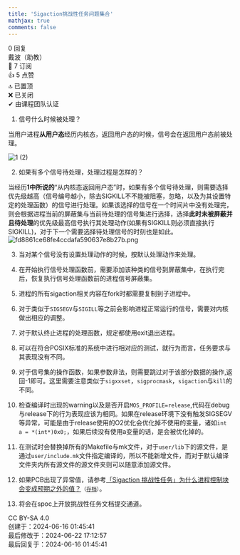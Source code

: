 ```yaml
---
title: 'Sigaction挑战性任务问题集合'
mathjax: true
comments: false
---
```

<div class="post-info">0 回复</div>

<div id="reply-0" class="reply">
<div class="reply-header">
<span>戴波（助教）</span>
<div class="reply-badges"><div class="badge badge-subscribes">&#x1F516;&#xFE0E; 7 订阅</div><div class="badge badge-likes">&#x1F44D;&#xFE0E; 5 点赞</div><div class="badge badge-topped">&#x1F51D;&#xFE0E; 已置顶</div><div class="badge badge-closed">&#x274C;&#xFE0E; 已关闭</div><div class="badge badge-authentic">&#x2714;&#xFE0E; 由课程团队认证</div></div>
</div>
<div class="reply-text">

1. 信号什么时候被处理？

当用户进程**从用户态**经历内核态，返回用户态的时候，信号会在返回用户态前被处理。

![1 (2)](/images/os-discussions/308/1%20(2).png)

2. 如果有多个信号待处理，处理过程是怎样的？

当经历**1中所说的**“从内核态返回用户态”时，如果有多个信号待处理，则需要选择优先级越高（信号编号越小，除去SIGKILL不不能被阻塞，忽略，以及为其设置特定的处理函数）的信号进行处理。如果该选择的信号在一个时间片中没有处理完，则会根据进程当前的屏蔽集与当前待处理的信号集进行选择，选择**此时未被屏蔽并且待处理**的优先级最高信号执行其处理动作(如果有SIGKILL则必须直接执行SIGKILL)，对于下一个需要选择待处理信号的时刻也是如此。
![fd8861ce68fe4ccdafa590637e8b27b.png](/images/os-discussions/308/fd8861ce68fe4ccdafa590637e8b27b.png)

3. 当对某个信号没有设置处理动作的时候，按默认处理动作来处理。

4. 在开始执行信号处理函数前，需要添加该种类的信号到屏蔽集中，在执行完后，恢复执行信号处理函数前的进程信号屏蔽集。
5. 进程的所有sigaction相关内容在fork时都需要复制到子进程中。
6.  对于类似于`SIGSEGV`与`SIGILL`等之前会影响进程正常运行的信号，需要对内核做出相应的调整。
7. 对于默认终止进程的处理函数，规定都使用exit退出进程。
8. 可以在符合POSIX标准的系统中进行相对应的测试，就行为而言，任务要求与其表现没有不同。
9. 对于信号集的操作函数，如果参数非法，则需要跳过对于该部分数据的操作,返回-1即可。这里需要注意类似于`sigxxset`，`sigprocmask`，`sigaction`与`kill`的不同。
10. 检查编译时出现的warning以及是否开启`MOS_PROFILE=release`,代码在debug与release下的行为表现应该为相同。如果在release环境下没有触发SIGSEGV等异常，可能是由于release使用的O2优化会优化掉不使用的变量，诸如`int a = *(int*)0x0;`，如果后续没有使用a变量的话，是会被优化掉的。
11. 在测试时会替换掉所有的Makefile与mk文件，对于`user/lib`下的源文件，是通过`user/include.mk`文件指定编译的，所以不能新增文件，而对于默认编译文件夹内所有源文件的源文件夹则可以随意添加源文件。
12. 如果PCB出现了异常值，请参考[「Sigaction 挑战性任务」为什么进程控制块会变成预期之外的值？](https://os.buaa.edu.cn/discussion/289)<small>（[存档](289)）</small>。
13. 将会在spoc上开放挑战性任务文档提交通道。

</div>
<div class="reply-footer">
<span>CC BY-SA 4.0</span>
<div class="reply-datetime">
创建于：<time datetime="2024-06-16T01:45:41.854998+08:00" title="2024-06-16T01:45:41.854998+08:00">2024-06-16 01:45:41</time>
<br>最后修改于：<time datetime="2024-06-22T17:12:57.532352+08:00" title="2024-06-22T17:12:57.532352+08:00">2024-06-22 17:12:57</time>
<br>最后回复于：<time datetime="2024-06-16T01:45:41.854998+08:00" title="2024-06-16T01:45:41.854998+08:00">2024-06-16 01:45:41</time>
</div>
</div>
<div style="clear: both;"></div>
</div>

